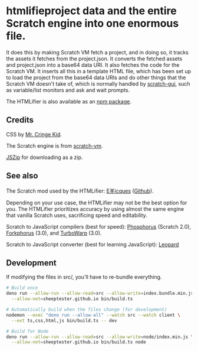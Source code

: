 # htmlifieproject data and the entire Scratch engine into one enormous file.

It does this by making Scratch VM fetch a project, and in doing so, it tracks
the assets it fetches from the project.json. It converts the fetched assets and
project.json into a base64 data URI. It also fetches the code for the Scratch
VM. It inserts all this in a template HTML file, which has been set up to load
the project from the base64 data URIs and do other things that the Scratch VM
doesn't take of, which is normally handled by
[scratch-gui](https://github.com/LLK/scratch-gui/), such as variable/list
monitors and ask and wait prompts.

The HTMLifier is also available as an [npm
package](https://www.npmjs.com/package/@sheeptester/htmlifier).

## Credits

CSS by [Mr. Cringe Kid](https://scratch.mit.edu/users/mrcringekidyt/).

The Scratch engine is from [scratch-vm](https://github.com/LLK/scratch-vm/).

[JSZip](https://stuk.github.io/jszip/) for downloading as a zip.

## See also

The Scratch mod used by the HTMLifier: [E羊icques](https://sheeptester.github.io/scratch-gui/)
([Github](https://github.com/SheepTester/scratch-gui)).

Depending on your use case, the HTMLifier may not be the best option for you.
The HTMLifier prioritizes accuracy by using almost the same engine that vanilla
Scratch uses, sacrificing speed and editability.

Scratch to JavaScript compilers (best for speed):
[Phosphorus](https://phosphorus.github.io/) (Scratch 2.0),
[Forkphorus](https://forkphorus.github.io/) (3.0), and
[TurboWarp](https://turbowarp.org/) (3.0).

Scratch to JavaScript converter (best for learning JavaScript):
[Leopard](https://leopardjs.now.sh/)

## Development

If modifying the files in src/, you'll have to re-bundle everything.

```sh
# Build once
deno run --allow-run --allow-read=src --allow-write=index.bundle.min.js \
  --allow-net=sheeptester.github.io bin/build.ts

# Automatically build when the files change (for development)
nodemon --exec "deno run --allow-all" --watch src --watch client \
  --ext ts,css,html,js bin/build.ts -- dev

# Build for Node
deno run --allow-run --allow-read=src --allow-write=node/index.min.js \
  --allow-net=sheeptester.github.io bin/build.ts node
```
